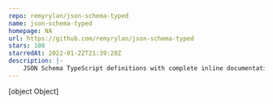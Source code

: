 ```yaml
---
repo: remyrylan/json-schema-typed
name: json-schema-typed
homepage: NA
url: https://github.com/remyrylan/json-schema-typed
stars: 108
starredAt: 2022-01-22T21:39:28Z
description: |-
    JSON Schema TypeScript definitions with complete inline documentation.
---
```


[object Object]
